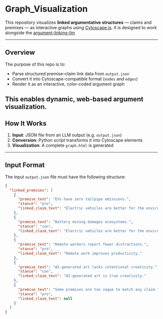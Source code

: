 # Graph_Visualization

This repository visualizes **linked argumentative structures** — claims and premises — as interactive graphs using [Cytoscape.js](https://js.cytoscape.org/). It is designed to work alongside the [argument-linking-llm](https://github.com/your-org/argument-linking-llm) 

---

##  Overview

The purpose of this repo is to:

- Parse structured premise–claim link data from `output.json`
- Convert it into Cytoscape-compatible format (`nodes` and `edges`)
- Render it as an interactive, color-coded argument graph

This enables dynamic, web-based argument visualization.
---

##  How It Works

1. **Input**: JSON file from an LLM output (e.g. `output.json`)
2. **Conversion**: Python script transforms it into Cytoscape elements
3. **Visualization**: A complete `graph.html` is generated

---

##  Input Format

The input `output.json` file must have the following structure:

```json
{
  "linked_premises": [
    {
      "premise_text": "EVs have zero tailpipe emissions.",
      "stance": "pro",
      "linked_claim_text": "Electric vehicles are better for the environment."
    },
    {
      "premise_text": "Battery mining damages ecosystems.",
      "stance": "con",
      "linked_claim_text": "Electric vehicles are better for the environment."
    },
    {
      "premise_text": "Remote workers report fewer distractions.",
      "stance": "pro",
      "linked_claim_text": "Remote work improves productivity."
    },
    {
      "premise_text": "AI-generated art lacks intentional creativity.",
      "stance": "con",
      "linked_claim_text": "AI-generated art is true creativity."
    },
    {
      "premise_text": "Some premises are too vague to match any claim.",
      "stance": "pro",
      "linked_claim_text": null
    }
  ]
}



